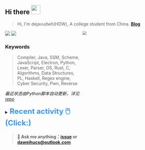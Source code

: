 ## Hi there <img src="https://raw.githubusercontent.com/MartinHeinz/MartinHeinz/master/wave.gif" width="30px">

> Hi, I'm dejavudwh(HDW), A college student from China. **[Blog](https://www.cnblogs.com/secoding)** 

![](https://komarev.com/ghpvc/?username=dejavudwh)
<img src="https://img.shields.io/badge/BLOG-dejavudwh-blue"><a href="https://www.cnblogs.com/secoding/"></a></img>
<img align="right" width="50%" src="https://github-readme-stats.vercel.app/api?username=dejavudwh&show_icons=true&theme=onedark&count_private=true" style="zoom: 80%;" /> 

### Keywords 

> Compiler, Java, SSM, Scheme, JavaScript, Electron, Python, Lexer, Parser, OS, Rust, C, Algorithms, Data Structures, PL, Haskell, Regex engine, Cyber Security, Pwn, Reverse

*最近状态由Python脚本自动更新，详见<a href="https://github.com/dejavudwh/dejavudwh"> repo</a>*

<details>

  <summary><font size="5.5" color="#3399FF"><b>Recent activity 🖱️(Click:)</b></font></summary>

  - <details open>

    <summary><font size="3.5" color="#3399FF"><b>Recent Post 🖱️</b></font></summary>
    <br>
    <table>
    <tr>
    <td>
    <!-- ZHIHUPOSTS:START --> 

    <!-- ZHIHUPOSTS:END -->
    </td>
    <td>
    <!-- GITHUB:START -->

    - [dejavudwh forked dejavudwh/rt-thread from RT-Thread/rt-thread](https://github.com/dejavudwh/rt-thread) - 2023-05-08T18:02:26Z
    - [dejavudwh pushed to master in dejavudwh/rt-thread](https://github.com/dejavudwh/rt-thread/compare/6f1a984653...4ea5e67ef2) - 2023-05-08T17:58:02Z
    - [dejavudwh opened an issue in dejavudwh/about-rt-thread](https://github.com/dejavudwh/about-rt-thread/issues/8) - 2023-05-06T21:09:26Z
    - [dejavudwh opened an issue in dejavudwh/about-rt-thread](https://github.com/dejavudwh/about-rt-thread/issues/7) - 2023-04-30T20:17:50Z
    - [dejavudwh closed an issue in dejavudwh/about-rt-thread](https://github.com/dejavudwh/about-rt-thread/issues/5) - 2023-04-30T20:08:18Z
    <!-- GITHUB:END -->
    </td>
    </tr>
    </table>
  </details>

</details>

> #### 💬 Ask me anything：[issue](https://github.com/dejavudwh/dejavudwh/issues) or [daweihucs@outlook.com](mailto:daweihucs@outlook.com)
